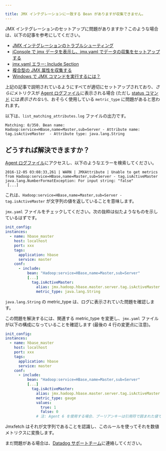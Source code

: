 ```yaml
---

title: JMX インテグレーションに一致する Bean がありますが収集できません。
---
```


JMX インテグレーションのセットアップに問題がありますか？このような場合は、以下の記事を参考にしてください。

* [JMX インテグレーションのトラブルシューティング][1]
* [jConsole で jmx データを表示し、jmx.yaml でデータの収集をセットアップする][2]
* [jmx.yaml エラー: Include Section][3]
* [複合型の JMX 属性を収集する][4]
* [Windows で JMX コマンドを実行するには？][5]

上記の記事で説明されているようにすべてが適切にセットアップされており、*さらに*メトリクスが [Agent ログファイル][6]に表示される場合 (ただし [status コマンド][1] には*表示されない*)、おそらく使用している `metric_type` に問題があると思われます。

以下は、`list_matching_attributes.log` ファイルの出力です。

```text
Matching: 0/350. Bean name: Hadoop:service=HBase,name=Master,sub=Server - Attribute name: tag.isActiveMaster  - Attribute type: java.lang.String
```

## どうすれば解決できますか？

[Agent ログファイル][6]にアクセスし、以下のようなエラーを検索してください。

```text
2016-12-05 03:08:33,261 | WARN | JMXAttribute | Unable to get metrics from Hadoop:service=HBase,name=Master,sub=Server - tag.isActiveMaster
java.lang.NumberFormatException: For input string: "false"
 [...]
```

これは、`Hadoop:service=HBase,name=Master,sub=Server - tag.isActiveMaster` が文字列の値を返していることを意味します。

`jmx.yaml` ファイルをチェックしてください。次の抜粋は似たようなものを示しているはずです。

```yaml
init_config:
instances:
  - name: hbase_master
    host: localhost
    port: xxx
    tags:
      application: hbase
      service: master
    conf:
      - include:
          bean: "Hadoop:service=HBase,name=Master,sub=Server"
          [...]
            tag.isActiveMaster:
              alias: jmx.hadoop.hbase.master.server.tag.isActiveMaster
              metric_type: java.lang.String
```

`java.lang.String` の metric_type は、ログに表示されていた問題を確認します。

この問題を解決するには、関連する metric_type を変更し、`jmx.yaml` ファイルが以下の構成になっていることを確認します (最後の 4 行の変更点に注意)。

```yaml
init_config:
instances:
  - name: hbase_master
    host: localhost
    port: xxx
    tags:
      application: hbase
      service: master
    conf:
      - include:
          bean: "Hadoop:service=HBase,name=Master,sub=Server"
          [...]
            tag.isActiveMaster:
              alias: jmx.hadoop.hbase.master.server.tag.isActiveMaster
              metric_type: gauge
              values:
                true: 1
                false: 0
              # 注: Agent 6 を使用する場合、ブーリアンキーは引用符で囲まれた値でなければなりません: {"true": 1, "false": 0, default: 0}
```

Jmxfetch はそれが文字列であることを認識し、このルールを使ってそれを数値メトリクスに変換します。

まだ問題がある場合は、[Datadog サポートチーム][7]に連絡してください。

[1]: /ja/integrations/faq/troubleshooting-jmx-integrations/
[2]: /ja/integrations/faq/view-jmx-data-in-jconsole-and-set-up-your-jmx-yaml-to-collect-them/
[3]: /ja/integrations/faq/jmx-yaml-error-include-section/
[4]: /ja/integrations/guide/collecting-composite-type-jmx-attributes/
[5]: /ja/integrations/faq/how-to-run-jmx-commands-in-windows/
[6]: /ja/agent/guide/agent-log-files/
[7]: /ja/help/
